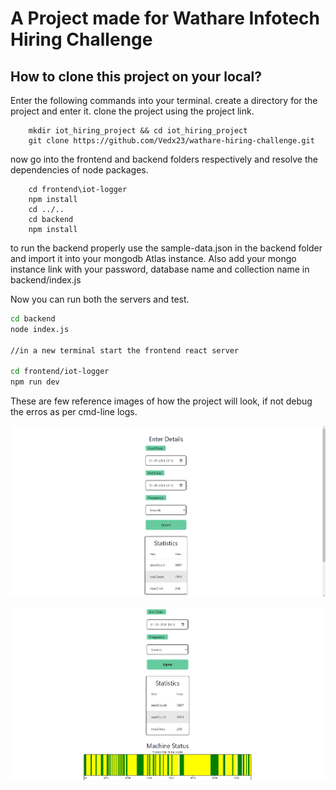 # A Project made for Wathare Infotech Hiring Challenge

## How to clone this project on your local? 

Enter the following commands into your terminal.
create a directory for the project and enter it.
clone the project using the project link.

``` shell
    mkdir iot_hiring_project && cd iot_hiring_project
    git clone https://github.com/Vedx23/wathare-hiring-challenge.git
```
now go into the frontend and backend folders respectively and resolve the dependencies of node packages.
``` shell
    cd frontend\iot-logger
    npm install
    cd ../..
    cd backend
    npm install
```
to run the backend properly use the sample-data.json in the backend folder and import it into your mongodb Atlas instance. Also add your mongo instance link with your password, database name and collection name in backend/index.js

Now you can run both the servers and test.

``` bash
cd backend
node index.js

//in a new terminal start the frontend react server

cd frontend/iot-logger
npm run dev
```

These are few reference images of how the project will look, if not debug the erros as per cmd-line logs.

![Image one](https://raw.githubusercontent.com/Vedx23/wathare-hiring-challenge/main/images/one.png)

![Image two](https://raw.githubusercontent.com/Vedx23/wathare-hiring-challenge/main/images/two.png)
